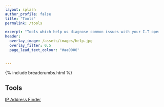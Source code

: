 ```yaml
---
layout: splash 
author_profile: false 
title: "Tools"
permalink: /tools

excerpt: "Tools which help us diagnose common issues with your I.T operations."
header:
  overlay_image: /assets/images/help.jpg
  overlay_filter: 0.5 
  page_lead_text_colour: "#aa0000"

  
---
```


{% include breadcrumbs.html %}

## Tools

<a href="/tools/ip-address-finder">IP Address Finder</a>